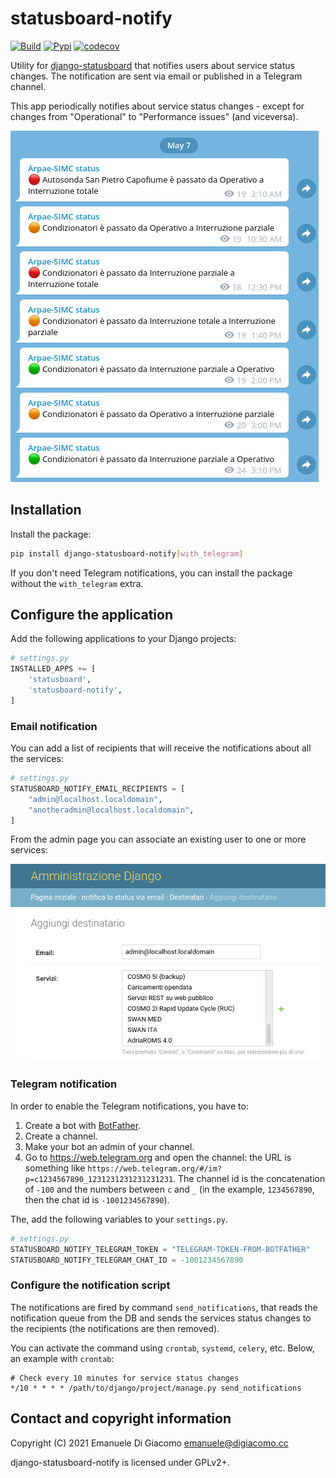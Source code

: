 # statusboard-notify

[![Build](https://github.com/edigiacomo/django-statusboard-notify/actions/workflows/build.yml/badge.svg)](https://github.com/edigiacomo/django-statusboard-notify/actions/workflows/build.yml)
[![Pypi](https://img.shields.io/pypi/v/django-statusboard-notify.svg)](https://pypi.python.org/pypi/django-statusboard-notify/)
[![codecov](https://codecov.io/gh/edigiacomo/django-statusboard-notify/branch/main/graph/badge.svg)](https://codecov.io/gh/edigiacomo/django-statusboard-notify)

Utility for [django-statusboard][1] that notifies users about service status
changes. The notification are sent via email or published in a Telegram channel.

This app periodically notifies about service status changes - except for
changes from "Operational" to "Performance issues" (and viceversa).

![screenshot of a Telegram channel](telegram-screenshot.png)

## Installation

Install the package:

```sh
pip install django-statusboard-notify[with_telegram]
```

If you don't need Telegram notifications, you can install the package without
the `with_telegram` extra.

## Configure the application

Add the following applications to your Django projects:

```python
# settings.py
INSTALLED_APPS += [
    'statusboard',
    'statusboard-notify',
]
```

### Email notification

You can add a list of recipients that will receive the notifications about all
the services:

```python
# settings.py
STATUSBOARD_NOTIFY_EMAIL_RECIPIENTS = [
    "admin@localhost.localdomain",
    "anotheradmin@localhost.localdomain",
]
```

From the admin page you can associate an existing user to one or more services:

![screenshot of the admin page](admin-screenshot.png)

### Telegram notification

In order to enable the Telegram notifications, you have to:

1. Create a bot with [BotFather](https://telegram.me/botfather).
2. Create a channel.
3. Make your bot an admin of your channel.
4. Go to https://web.telegram.org and open the channel: the URL is something
   like `https://web.telegram.org/#/im?p=c1234567890_1231231231231231231`.
   The channel id is the concatenation of `-100` and the numbers between `c`
   and `_` (in the example, `1234567890`, then the chat id is `-1001234567890`).

The, add the following variables to your `settings.py`.

```python
# settings.py
STATUSBOARD_NOTIFY_TELEGRAM_TOKEN = "TELEGRAM-TOKEN-FROM-BOTFATHER"
STATUSBOARD_NOTIFY_TELEGRAM_CHAT_ID = -1001234567890
```

### Configure the notification script

The notifications are fired by command `send_notifications`, that reads the
notification queue from the DB and sends the services status changes to the
recipients (the notifications are then removed).

You can activate the command using `crontab`, `systemd`, `celery`, etc. Below,
an example with `crontab`:

```
# Check every 10 minutes for service status changes
*/10 * * * * /path/to/django/project/manage.py send_notifications
```

## Contact and copyright information

Copyright (C) 2021 Emanuele Di Giacomo <emanuele@digiacomo.cc>

django-statusboard-notify is licensed under GPLv2+.

[1]: https://github.com/edigiacomo/django-statusboard
